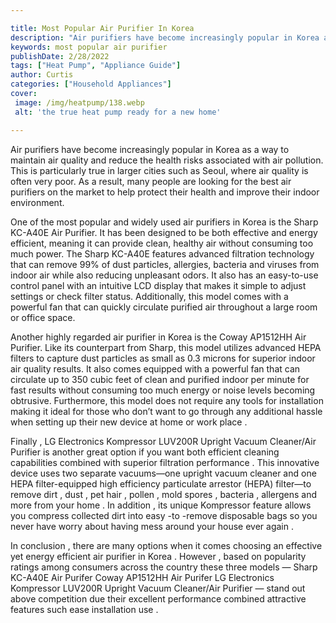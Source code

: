 ```yaml
---

title: Most Popular Air Purifier In Korea
description: "Air purifiers have become increasingly popular in Korea as a way to maintain air quality and reduce the health risks associated wi...get the full scoop"
keywords: most popular air purifier
publishDate: 2/28/2022
tags: ["Heat Pump", "Appliance Guide"]
author: Curtis
categories: ["Household Appliances"]
cover: 
 image: /img/heatpump/138.webp
 alt: 'the true heat pump ready for a new home'

---
```


Air purifiers have become increasingly popular in Korea as a way to maintain air quality and reduce the health risks associated with air pollution. This is particularly true in larger cities such as Seoul, where air quality is often very poor. As a result, many people are looking for the best air purifiers on the market to help protect their health and improve their indoor environment. 

One of the most popular and widely used air purifiers in Korea is the Sharp KC-A40E Air Purifier. It has been designed to be both effective and energy efficient, meaning it can provide clean, healthy air without consuming too much power. The Sharp KC-A40E features advanced filtration technology that can remove 99% of dust particles, allergies, bacteria and viruses from indoor air while also reducing unpleasant odors. It also has an easy-to-use control panel with an intuitive LCD display that makes it simple to adjust settings or check filter status. Additionally, this model comes with a powerful fan that can quickly circulate purified air throughout a large room or office space. 

Another highly regarded air purifier in Korea is the Coway AP1512HH Air Purifier. Like its counterpart from Sharp, this model utilizes advanced HEPA filters to capture dust particles as small as 0.3 microns for superior indoor air quality results. It also comes equipped with a powerful fan that can circulate up to 350 cubic feet of clean and purified indoor per minute for fast results without consuming too much energy or noise levels becoming obtrusive. Furthermore, this model does not require any tools for installation making it ideal for those who don’t want to go through any additional hassle when setting up their new device at home or work place . 

Finally , LG Electronics Kompressor LUV200R Upright Vacuum Cleaner/Air Purifier is another great option if you want both efficient cleaning capabilities combined with superior filtration performance . This innovative device uses two separate vacuums—one upright vacuum cleaner and one HEPA filter-equipped high efficiency particulate arrestor (HEPA) filter—to remove dirt , dust , pet hair , pollen , mold spores , bacteria , allergens and more from your home . In addition , its unique Kompressor feature allows you compress collected dirt into easy -to -remove disposable bags so you never have worry about having mess around your house ever again . 

In conclusion , there are many options when it comes choosing an effective yet energy efficient air purifier in Korea . However , based on popularity ratings among consumers across the country these three models — Sharp KC-A40E Air Purifer Coway AP1512HH Air Purifer LG Electronics Kompressor LUV200R Upright Vacuum Cleaner/Air Purifier — stand out above competition due their excellent performance combined attractive features such ease installation use .
